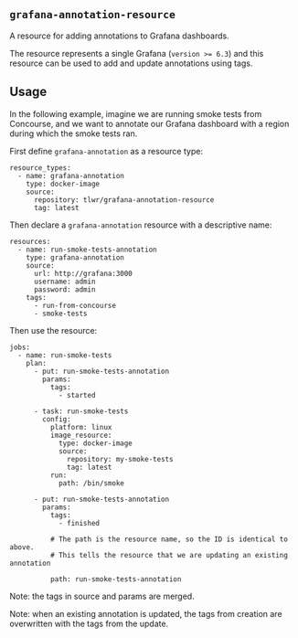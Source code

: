 `grafana-annotation-resource`
-----------------------------

A resource for adding annotations to Grafana dashboards.

The resource represents a single Grafana (`version >= 6.3`) and this resource
can be used to add and update annotations using tags.

Usage
-----

In the following example, imagine we are running smoke tests from Concourse,
and we want to annotate our Grafana dashboard with a region during which the
smoke tests ran.

First define `grafana-annotation` as a resource type:

```
resource_types:
  - name: grafana-annotation
    type: docker-image
    source:
      repository: tlwr/grafana-annotation-resource
      tag: latest
```

Then declare a `grafana-annotation` resource with a descriptive name:

```
resources:
  - name: run-smoke-tests-annotation
    type: grafana-annotation
    source:
      url: http://grafana:3000
      username: admin
      password: admin
    tags:
      - run-from-concourse
      - smoke-tests
```

Then use the resource:

```
jobs:
  - name: run-smoke-tests
    plan:
      - put: run-smoke-tests-annotation
        params:
          tags:
            - started

      - task: run-smoke-tests
        config:
          platform: linux
          image_resource:
            type: docker-image
            source:
              repository: my-smoke-tests
              tag: latest
          run:
            path: /bin/smoke

      - put: run-smoke-tests-annotation
        params:
          tags:
            - finished

          # The path is the resource name, so the ID is identical to above.
          # This tells the resource that we are updating an existing annotation

          path: run-smoke-tests-annotation
```

Note: the tags in source and params are merged.

Note: when an existing annotation is updated, the tags from creation are
overwritten with the tags from the update.
